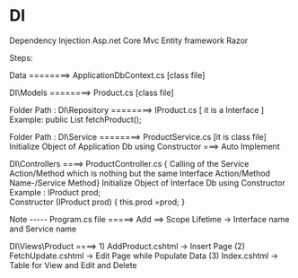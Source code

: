 # DI
Dependency Injection Asp.net Core Mvc Entity framework Razor

Steps:

Data ========> ApplicationDbContext.cs                     [class file]

DI\Models  ========> Product.cs                            [class file]

Folder Path : DI\Repository  ========> IProduct.cs         [ it is a Interface ]       Example: public List<Product> fetchProduct();

Folder Path : DI\Service     ========> ProductService.cs   [it is class file]   Initialize Object of Application Db using Constructor    ===> Auto Implement

DI\Controllers    ====>  ProductController.cs       { Calling of the Service Action/Method which is nothing but the same Interface Action/Method Name-/Service Method}
                                                     Initialize Object of Interface Db using Constructor     Example : IProduct prod;  
                                                                                                                        Constructor (IProduct prod) 
                                                                                                                        { this.prod =prod; }

Note ----- Program.cs file =====> Add ==> Scope Lifetime          -> Interface name and Service name 

DI\Views\Product   ====>      1) AddProduct.cshtml      -> Insert Page
                            (2) FetchUpdate.cshtml     -> Edit Page while Populate Data 
                            (3) Index.cshtml          ->  Table for View and Edit and Delete



